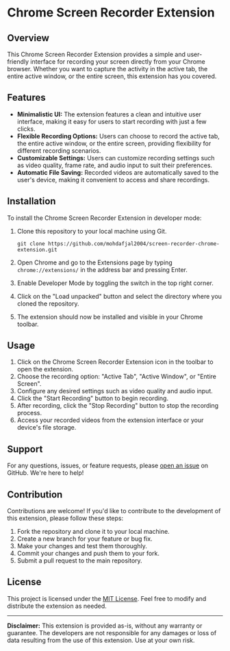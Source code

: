# Chrome Screen Recorder Extension



## Overview

This Chrome Screen Recorder Extension provides a simple and user-friendly interface for recording your screen directly from your Chrome browser. Whether you want to capture the activity in the active tab, the entire active window, or the entire screen, this extension has you covered.

## Features

- **Minimalistic UI:** The extension features a clean and intuitive user interface, making it easy for users to start recording with just a few clicks.
- **Flexible Recording Options:** Users can choose to record the active tab, the entire active window, or the entire screen, providing flexibility for different recording scenarios.
- **Customizable Settings:** Users can customize recording settings such as video quality, frame rate, and audio input to suit their preferences.
- **Automatic File Saving:** Recorded videos are automatically saved to the user's device, making it convenient to access and share recordings.

## Installation

To install the Chrome Screen Recorder Extension in developer mode:

1. Clone this repository to your local machine using Git.
   ```
   git clone https://github.com/mohdafjal2004/screen-recorder-chrome-extension.git
   ```

2. Open Chrome and go to the Extensions page by typing `chrome://extensions/` in the address bar and pressing Enter.

3. Enable Developer Mode by toggling the switch in the top right corner.

4. Click on the "Load unpacked" button and select the directory where you cloned the repository.

5. The extension should now be installed and visible in your Chrome toolbar.

## Usage

1. Click on the Chrome Screen Recorder Extension icon in the toolbar to open the extension.
2. Choose the recording option: "Active Tab", "Active Window", or "Entire Screen".
3. Configure any desired settings such as video quality and audio input.
4. Click the "Start Recording" button to begin recording.
5. After recording, click the "Stop Recording" button to stop the recording process.
6. Access your recorded videos from the extension interface or your device's file storage.

## Support

For any questions, issues, or feature requests, please [open an issue](https://github.com/your-username/chrome-screen-recorder/issues) on GitHub. We're here to help!

## Contribution

Contributions are welcome! If you'd like to contribute to the development of this extension, please follow these steps:

1. Fork the repository and clone it to your local machine.
2. Create a new branch for your feature or bug fix.
3. Make your changes and test them thoroughly.
4. Commit your changes and push them to your fork.
5. Submit a pull request to the main repository.

## License

This project is licensed under the [MIT License](https://opensource.org/licenses/MIT). Feel free to modify and distribute the extension as needed.

---

**Disclaimer:** This extension is provided as-is, without any warranty or guarantee. The developers are not responsible for any damages or loss of data resulting from the use of this extension. Use at your own risk.
